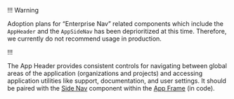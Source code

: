 !!! Warning

Adoption plans for “Enterprise Nav” related components which include the `AppHeader` and the `AppSideNav` has been deprioritized at this time. Therefore, we currently do not recommend usage in production.

!!!

The App Header provides consistent controls for navigating between global areas of the application (organizations and projects) and accessing application utilities like support, documentation, and user settings. It should be paired with the [Side Nav](/components/side-nave) component within the [App Frame](/layouts/app-frame) (in code).

